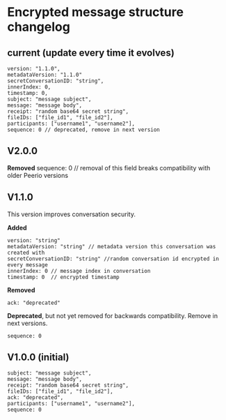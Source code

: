 # Encrypted message structure changelog


## current (update every time it evolves)

```
version: "1.1.0",
metadataVersion: "1.1.0"
secretConversationID: "string",
innerIndex: 0,
timestamp: 0,
subject: "message subject",
message: "message body",
receipt: "random base64 secret string",
fileIDs: ["file_id1", "file_id2"],
participants: ["username1", "username2"],
sequence: 0 // deprecated, remove in next version
```


## V2.0.0

**Removed**
sequence: 0 // removal of this field breaks compatibility with older Peerio versions 

## V1.1.0
This version improves conversation security.

**Added**
```
version: "string"
metadataVersion: "string" // metadata version this conversation was created with
secretConversationID: "string" //random conversation id encrypted in every message
innerIndex: 0 // message index in conversation
timestamp: 0  // encrypted timestamp
```

**Removed**
```
ack: "deprecated"
```

**Deprecated**, but not yet removed for backwards compatibility. Remove in next versions.
```
sequence: 0  
```

## V1.0.0 (initial)

```
subject: "message subject",
message: "message body",
receipt: "random base64 secret string",
fileIDs: ["file_id1", "file_id2"],
ack: "deprecated",
participants: ["username1", "username2"],
sequence: 0 
```


